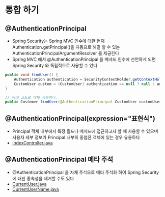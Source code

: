 # 통합 하기

## @AuthenticationPrincipal
- Spring Security는 Spring MVC 인수에 대한 현재 Authentication.getPrincipal()을 자동으로 해결 할 수 있는 AuthenticationPrincipalArgumentResolver 를 제공한다
- Spring MVC 에서 @AuthenticationPrincipal 을 메서드 인수에 선언하게 되면 Spring Security 와 독립적으로 사용할 수 있다
```java
public void findUser() {
    Authentication authentication = SecurityContextHolder.getContextHolderStrategy().getContext().getAuthentication();
    CustomUser custom = (CustomUser) authentication == null ? null : authentication.getPrincipal();
}

// 아래 코드로 대체 가능하다.
public Customer findUser(@AuthenticationPrincipal CustomUser customUser) {...} 
```

## @AuthenticationPrincipal(expression="표현식")
- Principal 객체 내부에서 특정 필드나 메서드에 접근하고자 할 때 사용할 수 있으며 사용자 세부 정보가 Principal 내부의 중첩된 객체에 있는 경우 유용하다
- [indexController.java](./src/main/java/com/spring/security/IndexController.java)

## @AuthenticationPrincipal 메타 주석
- @AuthenticationPrincipal 을 자체 주석으로 메타 주석화 하여 Spring Security 에 대한 종속성을 제거할 수도 있다
- [CurrentUser.java](./src/main/java/com/spring/security/CurrentUser.java)
- [CurrentUserName.java](./src/main/java/com/spring/security/CurrentUserName.java)